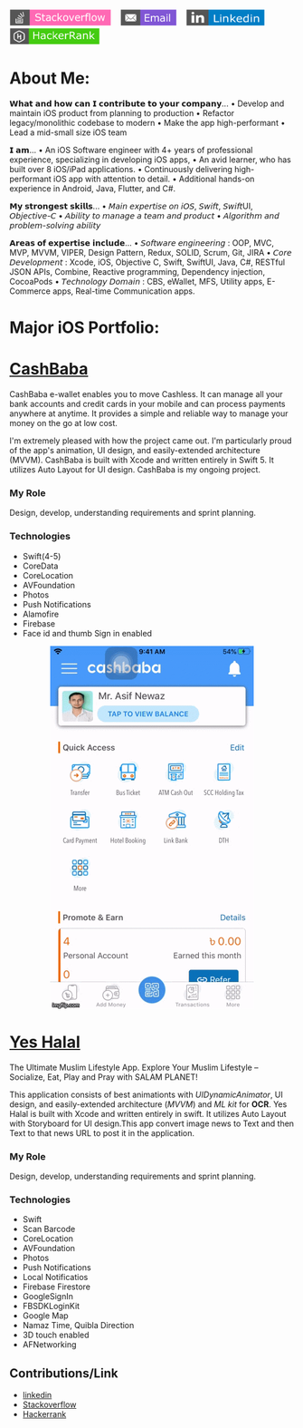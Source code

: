 <a href="https://stackoverflow.com/story/asifnewaz" download><img src="images/Stackoverflow.png" width="180" height="30"></a>&nbsp;&nbsp;&nbsp;&nbsp;<a href="mailto:mail.asifnewaz@gmail.com"><img src="images/Email.png" width="100" height="30"></a>&nbsp;&nbsp;&nbsp;&nbsp;<a href="https://www.linkedin.com/in/measifnewaz/" target="_blank"><img src="images/Linkedin.png" width="140" height="30" ></a>&nbsp;&nbsp;&nbsp;&nbsp;<a href="https://www.hackerrank.com/measifnewaz" target="_blank"><img src="images/HackerRank.png" width="160" height="30"></a>

# About Me:
𝗪𝗵𝗮𝘁 𝗮𝗻𝗱 𝗵𝗼𝘄 𝗰𝗮𝗻 𝗜 𝗰𝗼𝗻𝘁𝗿𝗶𝗯𝘂𝘁𝗲 𝘁𝗼 𝘆𝗼𝘂𝗿 𝗰𝗼𝗺𝗽𝗮𝗻𝘆...
• Develop and maintain iOS product from planning to production
• Refactor legacy/monolithic codebase to modern
• Make the app high-performant
• Lead a mid-small size iOS team

𝗜 𝗮𝗺...
• An iOS Software engineer with 4+ years of professional experience, specializing in developing iOS apps,
• An avid learner, who has built over 8 iOS/iPad applications.
• Continuously delivering high-performant iOS app with attention to detail.
• Additional hands-on experience in Android, Java, Flutter, and C#.

𝗠𝘆 𝘀𝘁𝗿𝗼𝗻𝗴𝗲𝘀𝘁 𝘀𝗸𝗶𝗹𝗹𝘀...
• 𝘔𝘢𝘪𝘯 𝘦𝘹𝘱𝘦𝘳𝘵𝘪𝘴𝘦 𝘰𝘯 𝘪𝘖𝘚, 𝘚𝘸𝘪𝘧𝘵, 𝘚𝘸𝘪𝘧𝘵UI, 𝘖𝘣𝘫𝘦𝘤𝘵𝘪𝘷𝘦-𝘊
• 𝘈𝘣𝘪𝘭𝘪𝘵𝘺 𝘵𝘰 𝘮𝘢𝘯𝘢𝘨𝘦 𝘢 𝘵𝘦𝘢𝘮 𝘢𝘯𝘥 𝘱𝘳𝘰𝘥𝘶𝘤𝘵
• 𝘈𝘭𝘨𝘰𝘳𝘪𝘵𝘩𝘮 𝘢𝘯𝘥 𝘱𝘳𝘰𝘣𝘭𝘦𝘮-𝘴𝘰𝘭𝘷𝘪𝘯𝘨 𝘢𝘣𝘪𝘭𝘪𝘵𝘺

𝗔𝗿𝗲𝗮𝘀 𝗼𝗳 𝗲𝘅𝗽𝗲𝗿𝘁𝗶𝘀𝗲 𝗶𝗻𝗰𝗹𝘂𝗱𝗲...
• 𝘚𝘰𝘧𝘵𝘸𝘢𝘳𝘦 𝘦𝘯𝘨𝘪𝘯𝘦𝘦𝘳𝘪𝘯𝘨 : OOP, MVC, MVP, MVVM, VIPER, Design Pattern, Redux, SOLID, Scrum, Git, JIRA
• 𝘊𝘰𝘳𝘦 𝘋𝘦𝘷𝘦𝘭𝘰𝘱𝘮𝘦𝘯𝘵 : Xcode, iOS, Objective C, Swift, SwiftUI, Java, C#, RESTful JSON APIs, Combine, Reactive programming, Dependency injection, CocoaPods
• 𝘛𝘦𝘤𝘩𝘯𝘰𝘭𝘰𝘨𝘺 𝘋𝘰𝘮𝘢𝘪𝘯 : CBS, eWallet, MFS, Utility apps, E-Commerce apps, Real-time Communication apps.

# Major iOS Portfolio:
# [CashBaba](https://apps.apple.com/us/app/cashbaba-bd/id1352887969)
CashBaba e-wallet enables you to move Cashless. It can manage all your bank accounts and credit cards in your mobile and can process payments anywhere at anytime. It provides a simple and reliable way to manage your money on the go at low cost. 

I'm extremely pleased with how the project came out. I'm particularly proud of the app's animation, UI design, and easily-extended architecture (MVVM). CashBaba is built with Xcode and written entirely in Swift 5. It utilizes Auto Layout for UI design. CashBaba is my ongoing project.

### My Role ###
Design, develop, understanding requirements and sprint planning.

### Technologies ###
* Swift(4-5)
* CoreData
* CoreLocation
* AVFoundation
* Photos
* Push Notifications
* Alamofire
* Firebase
* Face id and thumb Sign in enabled


<p align="center">
<a href="images/CB.gif"><img src="images/CB.gif" title="E-Wallet"/></a>
</p>

# [Yes Halal](https://apps.apple.com/us/app/yes-halal/id1478596967?ls=1)
The Ultimate Muslim Lifestyle App.
Explore Your Muslim Lifestyle – Socialize, Eat, Play and Pray with SALAM PLANET!

This application consists of best animationts with *UIDynamicAnimator*, UI design, and easily-extended architecture (*MVVM*)  and *ML kit* for **OCR**. Yes Halal is built with Xcode and written entirely in swift. It utilizes Auto Layout with Storyboard for UI design.This app convert image news to Text and then Text to that news URL to post it in the application.

### My Role ###
Design, develop, understanding requirements and sprint planning.

### Technologies ###
* Swift
* Scan Barcode
* CoreLocation
* AVFoundation
* Photos
* Push Notifications
* Local Notificatios
* Firebase Firestore
* GoogleSignIn
* FBSDKLoginKit 
* Google Map
* Namaz Time, Quibla Direction
* 3D touch enabled 
* AFNetworking



## Contributions/Link 
*  [linkedin](https://www.linkedin.com/in/measifnewaz/)    
*  [Stackoverflow](https://stackoverflow.com/story/asifnewaz)
*  [Hackerrank](https://www.hackerrank.com/mail_asifnewaz)

